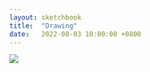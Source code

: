 ```yaml
---
layout: sketchbook
title:  "Drawing"
date:   2022-08-03 10:00:00 +0800
---
```


<img src="/Sketchbook/Images/{ page.date | date: '%Y-%m-%d' }/preview.jpg">
